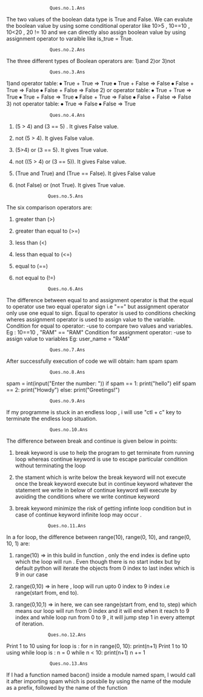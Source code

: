 					Ques.no.1.Ans
The two values of the boolean data type is True and False. We can evalute  the boolean value  by using some conditional operator like 10>5 , 10==10 , 10<20 , 20 != 10 and we can directly also assign boolean value by using assignment operator to varaible like  is_true = True.
					

					Ques.no.2.Ans
The three different types of Boolean operators are:
1)and
2)or
3)not
					

					Ques.no.3.Ans
1)and operator table:
⦁	True + True => True
⦁	True + False => False
⦁	False + True => False
⦁	False + False => False
2) or operator table:
⦁	True + True => True
⦁	True + False => True
⦁	False + True => False
⦁	False + False => False
3) not operator table:
⦁	True => False
⦁	False => True
					

					Ques.no.4.Ans
1.	(5 > 4) and (3 == 5) . It gives False value.
2.	not (5 > 4). It gives False value.
3.	(5>4) or (3 == 5). It gives True value.
4.	not ((5 > 4) or (3 == 5)). It gives False value.
5.	(True and True) and (True == False). It gives False value
6.	(not False) or (not True). It gives True value.
				
					
					Ques.no.5.Ans
The six comparison operators are:
1.	greater than (>)
2.	greater than equal to (>=)
3.	less than (<)
4.	less than equal to (<=)
5.	equal to (==)
6.	not equal to (!=)

					
					Ques.no.6.Ans
The difference between equal to and assignment operator is that the equal to operator use two equal operator sign i.e "==" but assignment operator only use one equal to sign. Equal to operator is used to conditions checking wheres assignment operator is used to assign value to the variable.
Condition for equal to operator:
-use to compare two values and variables.
Eg : 10==10 , "RAM" ==  "RAM"
Condition for assignment operator:
-use to assign value to variables
Eg: user_name = "RAM"
					

					Ques.no.7.Ans
After successfully execution of code we will obtain:
ham
spam
spam
					
					
					Ques.no.8.Ans
spam = int(input("Enter the number: "))
if spam == 1:
    print("hello")
elif spam == 2:
    print("Howdy")
else:
    print("Greetings!")
					

					
					Ques.no.9.Ans
If my programme is stuck in an endless loop , i will use "ctl + c" key to terminate the endless loop situation.
					

					Ques.no.10.Ans
The difference between break and continue is given below in points:
1.	break keyword is use to help the program to get  terminate from running loop whereas continue keyword is use to escape particular condition without terminating the loop
2.	the stament which is write below the break keyword will not execute once the break keyword execute but in continue keyword whatever the statement we write in below of continue keyword will execute by avoiding the conditions where we write continue keyword
3.	break keyword minimize the risk of getting infinte loop condition but in case of continue keyword infinite loop may occur .

					
					Ques.no.11.Ans
In a for loop, the difference between range(10), range(0, 10), and range(0, 10, 1)  are:
1.	range(10) => in this build in function , only the end index is define upto which the loop will run . Even though there is no start index but by default python will iterate the objects from 0 index to last index which is 9 in our case 
2.	range(0,10) => in here , loop will run upto 0 index to 9 index i.e range(start from, end to). 
3.	range(0,10,1) => in here, we can see range(start from, end to, step) which means our loop will run from 0 index and it will end when it reach to 9 index and while loop run from 0 to 9 , it will jump step 1 in every attempt of iteration.
					
					
					Ques.no.12.Ans
Print 1 to 10 using for loop is :
	for n in range(0, 10):
    		print(n+1)
Print 1 to 10 using while loop is : 
	n = 0
	while n < 10:
    		print(n+1)
    		n += 1
					
					

					Ques.no.13.Ans
If I had a function named bacon() inside a module named spam, I would call it after importing spam which is possbile  by using the name of the module as a prefix, followed by the name of the function
 